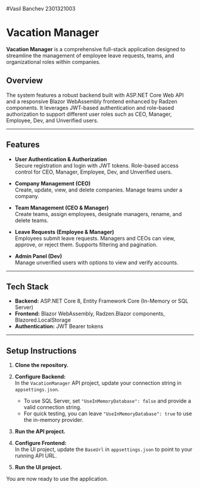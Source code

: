 #Vasil Banchev 2301321003

# Vacation Manager

**Vacation Manager** is a comprehensive full-stack application designed to streamline the management of employee leave requests, teams, and organizational roles within companies.

## Overview

The system features a robust backend built with ASP.NET Core Web API and a responsive Blazor WebAssembly frontend enhanced by Radzen components. It leverages JWT-based authentication and role-based authorization to support different user roles such as CEO, Manager, Employee, Dev, and Unverified users.

---

## Features

- **User Authentication & Authorization**  
  Secure registration and login with JWT tokens. Role-based access control for CEO, Manager, Employee, Dev, and Unverified users.

- **Company Management (CEO)**  
  Create, update, view, and delete companies. Manage teams under a company.

- **Team Management (CEO & Manager)**  
  Create teams, assign employees, designate managers, rename, and delete teams.

- **Leave Requests (Employee & Manager)**  
  Employees submit leave requests. Managers and CEOs can view, approve, or reject them. Supports filtering and pagination.

- **Admin Panel (Dev)**  
  Manage unverified users with options to view and verify accounts.

---

## Tech Stack

- **Backend:** ASP.NET Core 8, Entity Framework Core (In-Memory or SQL Server)  
- **Frontend:** Blazor WebAssembly, Radzen.Blazor components, Blazored.LocalStorage  
- **Authentication:** JWT Bearer tokens

---

## Setup Instructions

1. **Clone the repository.**

2. **Configure Backend:**  
   In the `VacationManager` API project, update your connection string in `appsettings.json`.  
   - To use SQL Server, set `"UseInMemoryDatabase": false` and provide a valid connection string.  
   - For quick testing, you can leave `"UseInMemoryDatabase": true` to use the in-memory provider.

3. **Run the API project.**

4. **Configure Frontend:**  
   In the UI project, update the `BaseUrl` in `appsettings.json` to point to your running API URL.

5. **Run the UI project.**

You are now ready to use the application.
